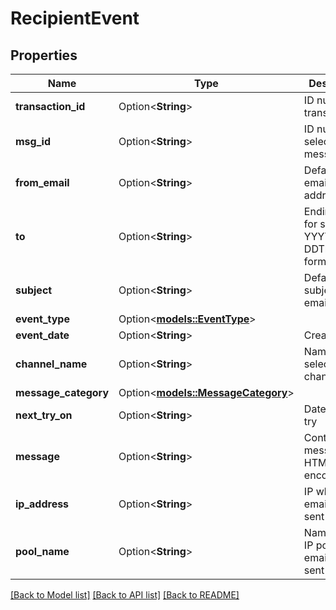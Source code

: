 # RecipientEvent

## Properties

Name | Type | Description | Notes
------------ | ------------- | ------------- | -------------
**transaction_id** | Option<**String**> | ID number of transaction | [optional]
**msg_id** | Option<**String**> | ID number of selected message. | [optional]
**from_email** | Option<**String**> | Default From: email address. | [optional]
**to** | Option<**String**> | Ending date for search in YYYY-MM-DDThh:mm:ss format. | [optional]
**subject** | Option<**String**> | Default subject of email. | [optional]
**event_type** | Option<[**models::EventType**](EventType.md)> |  | [optional]
**event_date** | Option<**String**> | Creation date | [optional]
**channel_name** | Option<**String**> | Name of selected channel. | [optional]
**message_category** | Option<[**models::MessageCategory**](MessageCategory.md)> |  | [optional]
**next_try_on** | Option<**String**> | Date of next try | [optional]
**message** | Option<**String**> | Content of message, HTML encoded | [optional]
**ip_address** | Option<**String**> | IP which this email was sent through | [optional]
**pool_name** | Option<**String**> | Name of an IP pool this email was sent through | [optional]

[[Back to Model list]](../README.md#documentation-for-models) [[Back to API list]](../README.md#documentation-for-api-endpoints) [[Back to README]](../README.md)


